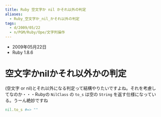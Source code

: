 ```yaml
---
title: Ruby 空文字か nil かそれ以外の判定
aliases:
  - Ruby_空文字か_nil_かそれ以外の判定
tags:
  - d/2009/05/22
  - n/PGM/Ruby/Ope/文字列操作
---
```


- 2009年05月22日
- Ruby 1.8.6

空文字かnilかそれ以外かの判定
================================================================================
(空文字 or nil)とそれ以外になる判定って結構やりたいですよね。それを考慮してなのか・・・Rubyの `NilClass` の `to_s` は空の `String` を返す仕様になっている。うーん絶妙ですね

```ruby
nil.to_s #=> ""
```

